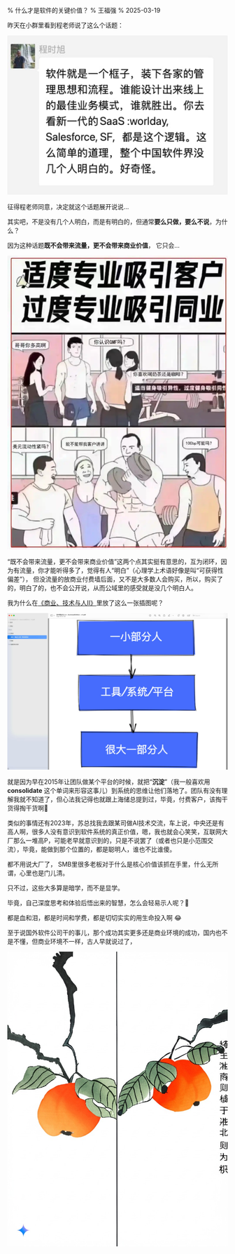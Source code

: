 % 什么才是软件的关键价值？
% 王福强
% 2025-03-19

昨天在小群里看到程老师说了这么个话题：

![](./images/63491742305853_.pic.jpg)

征得程老师同意，决定就这个话题展开说说...

其实吧，不是没有几个人明白，而是有明白的，但通常**要么只做，要么不说**，为什么？

因为这种话题**既不会带来流量，更不会带来商业价值**， 它只会...

![](./images/pro-vs-match.webp)

“既不会带来流量，更不会带来商业价值”这两个点其实挺有意思的，互为闭环，因为有流量，你才能听得多了，觉得有人“明白”（心理学上术语好像是叫“可获得性偏差”）， 但没流量的放商业付费墙后面，又不是大多数人会购买，所以，购买了的，明白了的，也不会公开说，从而公域里的感受就是没几个明白人。

我为什么在[《商业、技术与人II》](https://wfq.gumroad.com/)里放了这么一张插图呢？

![](./images/layers-of-human-and-tools.jpg)

就是因为早在2015年让团队做某个平台的时候，就把“**沉淀**”（我一般喜欢用 **consolidate** 这个单词来形容这事儿）到系统的思维让他们落地了。团队有没有理解我就不知道了，但心法我记得也就跟上海储总提到过，毕竟，付费客户，该掏干货得掏干货啊🤣

类似的事情还有2023年，苏总找我去跟某司做AI技术交流，车上说，中央还是有高人啊，很多人没有意识到软件系统的真正价值，嗯，我也就会心笑笑，互联网大厂那么一堆高P，可能老早就意识到的，只是不说罢了（或者也只是小范围交流），毕竟，能做到那个位置的，都是聪明人，谁也不比谁傻。

都不用说大厂了， SMB里很多老板对于什么是核心价值该抓在手里，什么无所谓，心里也是门儿清。

只不过，这些大多算是暗学，而不是显学。 

毕竟，自己深度思考和体验后悟出来的智慧，怎么会轻易示人呢？🤣 

都是血和泪，都是时间和学费，都是切切实实的用生命投入啊 😂

至于说国外软件公司干的事儿，那个成功其实更多还是商业环境的成功，国内也不是不懂，但商业环境不一样，古人早就说过了，

![](./images/ju-zhi.jpeg)




